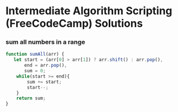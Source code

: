 # Intermediate Algorithm Scripting (FreeCodeCamp) Solutions

### sum all numbers in a range
```javascript
function sumAll(arr) {
   let start = (arr[0] > arr[1]) ? arr.shift() : arr.pop(), 
       end = arr.pop(),
       sum = 0;
    while(start >= end){
        sum += start;
        start--;
    }
    return sum;
}
```
